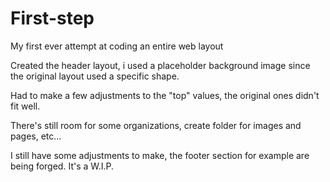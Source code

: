 # First-step
My first ever attempt at coding an entire web layout


Created the header layout, i used a placeholder background image since the original layout used a specific shape. 

Had to make a few adjustments to the "top" values, the original ones didn't fit well.

There's still room for some organizations, create folder for images and pages, etc...

I still have some adjustments to make, the footer section for example are being forged. It's a W.I.P.